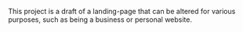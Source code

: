 This project is a draft of a landing-page that can be altered for various purposes, such as being a business or personal website.
